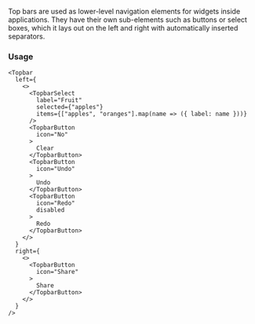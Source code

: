 Top bars are used as lower-level navigation elements for widgets inside applications. They have their own sub-elements such as buttons or select boxes, which it lays out on the left and right with automatically inserted separators.

### Usage

```
<Topbar
  left={
    <>
      <TopbarSelect
        label="Fruit"
        selected={"apples"}
        items={["apples", "oranges"].map(name => ({ label: name }))}
      />
      <TopbarButton
        icon="No"
      >
        Clear
      </TopbarButton>
      <TopbarButton
        icon="Undo"
      >
        Undo
      </TopbarButton>
      <TopbarButton
        icon="Redo"
        disabled
      >
        Redo
      </TopbarButton>
    </>
  }
  right={
    <>
      <TopbarButton
        icon="Share"
      >
        Share
      </TopbarButton>
    </>
  }
/>
```
